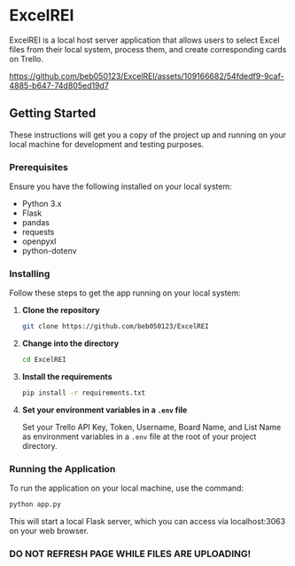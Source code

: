 # ExcelREI

ExcelREI is a local host server application that allows users to select Excel files from their local system, process them, and create corresponding cards on Trello.




https://github.com/beb050123/ExcelREI/assets/109166682/54fdedf9-9caf-4885-b647-74d805ed19d7




## Getting Started

These instructions will get you a copy of the project up and running on your local machine for development and testing purposes.

### Prerequisites

Ensure you have the following installed on your local system:

- Python 3.x
- Flask
- pandas
- requests
- openpyxl
- python-dotenv

### Installing

Follow these steps to get the app running on your local system:

1. **Clone the repository**

    ```bash
    git clone https://github.com/beb050123/ExcelREI
    ```

2. **Change into the directory**

    ```bash
    cd ExcelREI
    ```

3. **Install the requirements**

    ```bash
    pip install -r requirements.txt
    ```

4. **Set your environment variables in a `.env` file**

    Set your Trello API Key, Token, Username, Board Name, and List Name as environment variables in a `.env` file at the root of your project directory.

### Running the Application

To run the application on your local machine, use the command:

```bash
python app.py
```
This will start a local Flask server, which you can access via localhost:3063 on your web browser.

### DO NOT REFRESH PAGE WHILE FILES ARE UPLOADING!

